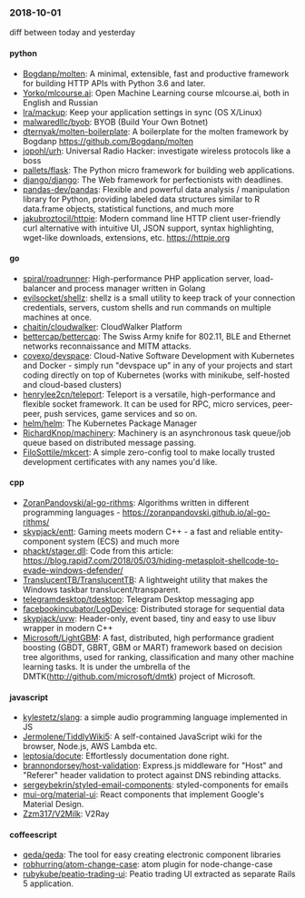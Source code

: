 ### 2018-10-01
diff between today and yesterday

#### python
* [Bogdanp/molten](https://github.com/Bogdanp/molten): A minimal, extensible, fast and productive framework for building HTTP APIs with Python 3.6 and later.
* [Yorko/mlcourse.ai](https://github.com/Yorko/mlcourse.ai): Open Machine Learning course mlcourse.ai, both in English and Russian
* [lra/mackup](https://github.com/lra/mackup): Keep your application settings in sync (OS X/Linux)
* [malwaredllc/byob](https://github.com/malwaredllc/byob): BYOB (Build Your Own Botnet)
* [dternyak/molten-boilerplate](https://github.com/dternyak/molten-boilerplate): A boilerplate for the molten framework by Bogdanp https://github.com/Bogdanp/molten
* [jopohl/urh](https://github.com/jopohl/urh): Universal Radio Hacker: investigate wireless protocols like a boss
* [pallets/flask](https://github.com/pallets/flask): The Python micro framework for building web applications.
* [django/django](https://github.com/django/django): The Web framework for perfectionists with deadlines.
* [pandas-dev/pandas](https://github.com/pandas-dev/pandas): Flexible and powerful data analysis / manipulation library for Python, providing labeled data structures similar to R data.frame objects, statistical functions, and much more
* [jakubroztocil/httpie](https://github.com/jakubroztocil/httpie): Modern command line HTTP client  user-friendly curl alternative with intuitive UI, JSON support, syntax highlighting, wget-like downloads, extensions, etc. https://httpie.org

#### go
* [spiral/roadrunner](https://github.com/spiral/roadrunner): High-performance PHP application server, load-balancer and process manager written in Golang
* [evilsocket/shellz](https://github.com/evilsocket/shellz): shellz is a small utility to keep track of your connection credentials, servers, custom shells and run commands on multiple machines at once.
* [chaitin/cloudwalker](https://github.com/chaitin/cloudwalker): CloudWalker Platform
* [bettercap/bettercap](https://github.com/bettercap/bettercap): The Swiss Army knife for 802.11, BLE and Ethernet networks reconnaissance and MITM attacks.
* [covexo/devspace](https://github.com/covexo/devspace): Cloud-Native Software Development with Kubernetes and Docker - simply run "devspace up" in any of your projects and start coding directly on top of Kubernetes (works with minikube, self-hosted and cloud-based clusters)
* [henrylee2cn/teleport](https://github.com/henrylee2cn/teleport): Teleport is a versatile, high-performance and flexible socket framework. It can be used for RPC, micro services, peer-peer, push services, game services and so on.
* [helm/helm](https://github.com/helm/helm): The Kubernetes Package Manager
* [RichardKnop/machinery](https://github.com/RichardKnop/machinery): Machinery is an asynchronous task queue/job queue based on distributed message passing.
* [FiloSottile/mkcert](https://github.com/FiloSottile/mkcert): A simple zero-config tool to make locally trusted development certificates with any names you'd like.

#### cpp
* [ZoranPandovski/al-go-rithms](https://github.com/ZoranPandovski/al-go-rithms):  Algorithms written in different programming languages - https://zoranpandovski.github.io/al-go-rithms/
* [skypjack/entt](https://github.com/skypjack/entt): Gaming meets modern C++ - a fast and reliable entity-component system (ECS) and much more
* [phackt/stager.dll](https://github.com/phackt/stager.dll): Code from this article: https://blog.rapid7.com/2018/05/03/hiding-metasploit-shellcode-to-evade-windows-defender/
* [TranslucentTB/TranslucentTB](https://github.com/TranslucentTB/TranslucentTB): A lightweight utility that makes the Windows taskbar translucent/transparent.
* [telegramdesktop/tdesktop](https://github.com/telegramdesktop/tdesktop): Telegram Desktop messaging app
* [facebookincubator/LogDevice](https://github.com/facebookincubator/LogDevice): Distributed storage for sequential data
* [skypjack/uvw](https://github.com/skypjack/uvw): Header-only, event based, tiny and easy to use libuv wrapper in modern C++
* [Microsoft/LightGBM](https://github.com/Microsoft/LightGBM): A fast, distributed, high performance gradient boosting (GBDT, GBRT, GBM or MART) framework based on decision tree algorithms, used for ranking, classification and many other machine learning tasks. It is under the umbrella of the DMTK(http://github.com/microsoft/dmtk) project of Microsoft.

#### javascript
* [kylestetz/slang](https://github.com/kylestetz/slang):  a simple audio programming language implemented in JS
* [Jermolene/TiddlyWiki5](https://github.com/Jermolene/TiddlyWiki5): A self-contained JavaScript wiki for the browser, Node.js, AWS Lambda etc.
* [leptosia/docute](https://github.com/leptosia/docute):  Effortlessly documentation done right.
* [brannondorsey/host-validation](https://github.com/brannondorsey/host-validation): Express.js middleware for "Host" and "Referer" header validation to protect against DNS rebinding attacks.
* [sergeybekrin/styled-email-components](https://github.com/sergeybekrin/styled-email-components):  styled-components for emails
* [mui-org/material-ui](https://github.com/mui-org/material-ui): React components that implement Google's Material Design.
* [Zzm317/V2Milk](https://github.com/Zzm317/V2Milk): V2Ray 

#### coffeescript
* [qeda/qeda](https://github.com/qeda/qeda): The tool for easy creating electronic component libraries
* [robhurring/atom-change-case](https://github.com/robhurring/atom-change-case): atom plugin for node-change-case
* [rubykube/peatio-trading-ui](https://github.com/rubykube/peatio-trading-ui): Peatio trading UI extracted as separate Rails 5 application.
